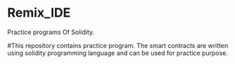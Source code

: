 # Remix_IDE
Practice programs Of Solidity.


#This repository contains practice program.
The smart contracts are written using solidity programming language and can be used for practice purpose.
